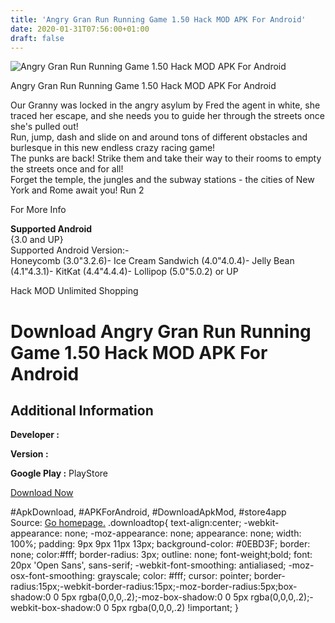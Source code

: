 ```yaml
---
title: 'Angry Gran Run Running Game 1.50 Hack MOD APK For Android'
date: 2020-01-31T07:56:00+01:00
draft: false
---
```


![Angry Gran Run Running Game 1.50 Hack MOD APK For Android](https://i0.wp.com/apkhome.net/wp-content/uploads/2017/05/Angry-Gran-Run-Running-Game-1.50.png "Angry Gran Run Running Game 1.50 Hack MOD APK For Android")

  

Angry Gran Run Running Game 1.50 Hack MOD APK For Android

Our Granny was locked in the angry asylum by Fred the agent in white, she traced her escape, and she needs you to guide her through the streets once she's pulled out!  
Run, jump, dash and slide on and around tons of different obstacles and burlesque in this new endless crazy racing game!  
The punks are back! Strike them and take their way to their rooms to empty the streets once and for all!  
Forget the temple, the jungles and the subway stations - the cities of New York and Rome await you! Run 2

For More Info

**Supported Android**  
{3.0 and UP}  
Supported Android Version:-  
Honeycomb (3.0"3.2.6)- Ice Cream Sandwich (4.0"4.0.4)- Jelly Bean (4.1"4.3.1)- KitKat (4.4"4.4.4)- Lollipop (5.0"5.0.2) or UP

Hack MOD Unlimited Shopping

Download Angry Gran Run Running Game 1.50 Hack MOD APK For Android
==================================================================

Additional Information
----------------------

**Developer :**

**Version :**

**Google Play :** PlayStore

  

[Download Now](https://store4app.co/post/angry-gran-run-running-game-1-50-hack-mod-apk-for-android_1573670954)

  
#ApkDownload, #APKForAndroid, #DownloadApkMod, #store4app  
Source: [Go homepage.](https://store4app.co/post/angry-gran-run-running-game-1-50-hack-mod-apk-for-android_1573670954) .downloadtop{ text-align:center; -webkit-appearance: none; -moz-appearance: none; appearance: none; width: 100%; padding: 9px 9px 11px 13px; background-color: #0EBD3F; border: none; color:#fff; border-radius: 3px; outline: none; font-weight;bold; font: 20px 'Open Sans', sans-serif; -webkit-font-smoothing: antialiased; -moz-osx-font-smoothing: grayscale; color: #fff; cursor: pointer; border-radius:15px;-webkit-border-radius:15px;-moz-border-radius:5px;box-shadow:0 0 5px rgba(0,0,0,.2);-moz-box-shadow:0 0 5px rgba(0,0,0,.2);-webkit-box-shadow:0 0 5px rgba(0,0,0,.2) !important; }